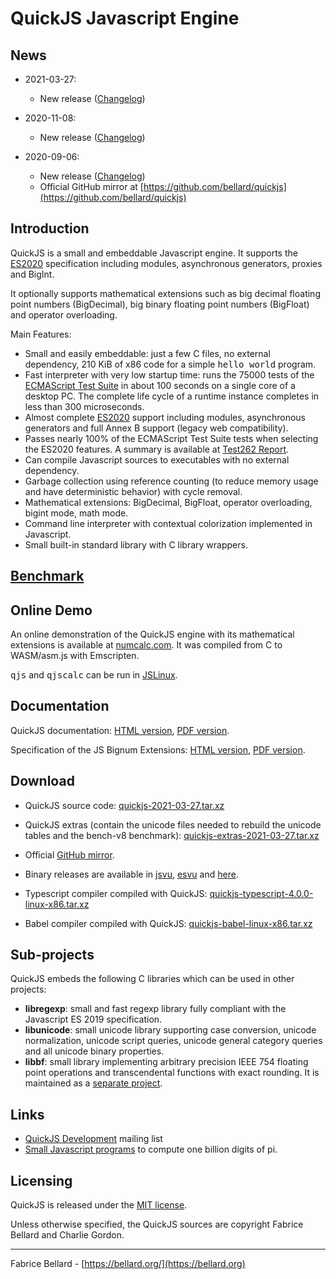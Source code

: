 <!doctype html public "-//w3c//dtd html 4.0 transitional//en">

# QuickJS Javascript Engine

## News

*   2021-03-27:

    *   New release ([Changelog](Changelog))

*   2020-11-08:

    *   New release ([Changelog](Changelog))

*   2020-09-06:

    *   New release ([Changelog](Changelog))
    *   Official GitHub mirror at [https://github.com/bellard/quickjs](https://github.com/bellard/quickjs)

## Introduction

QuickJS is a small and embeddable Javascript engine. It supports the
[ES2020](https://tc39.github.io/ecma262/) specification
including modules, asynchronous generators, proxies and BigInt.

It optionally supports mathematical extensions such as big decimal
floating point numbers (BigDecimal), big binary floating point numbers
(BigFloat) and operator overloading.

Main Features:

*   Small and easily embeddable: just a few C files, no external
dependency, 210 KiB of x86 code for a simple <tt>hello world</tt>
program.
*   Fast interpreter with very low startup time: runs the 75000 tests
of the [ECMAScript Test
Suite](https://github.com/tc39/test262) in about 100 seconds on a single core of a desktop PC. The
complete life cycle of a runtime instance completes in less than 300
microseconds.
*   Almost
  complete [ES2020](https://tc39.github.io/ecma262/)
  support including modules, asynchronous generators and full Annex B
  support (legacy web compatibility).
*   Passes nearly 100% of the ECMAScript Test Suite tests when selecting the ES2020 features. A summary is available at [Test262 Report](https://test262.report/).
*   Can compile Javascript sources to executables with no external dependency.
*   Garbage collection using reference counting (to reduce memory usage
  and have deterministic behavior) with cycle removal.
*   Mathematical extensions: BigDecimal, BigFloat, operator overloading, bigint mode, math mode.
*   Command line interpreter with contextual colorization implemented in Javascript.
*   Small built-in standard library with C library wrappers.

## [Benchmark](bench.html)

## Online Demo

An online demonstration of the QuickJS engine with its mathematical
extensions is available
at [numcalc.com](http://numcalc.com). It was compiled from
C to WASM/asm.js with Emscripten.

<tt>qjs</tt> and <tt>qjscalc</tt> can be run in [JSLinux](https://bellard.org/jslinux/vm.html?url=alpine-x86.cfg).

## Documentation

QuickJS documentation: [HTML version](quickjs.html),
[PDF version](quickjs.pdf).

Specification of the JS Bignum Extensions: [HTML
version](jsbignum.html), [PDF version](jsbignum.pdf).

## Download

*   QuickJS source code: [quickjs-2021-03-27.tar.xz](quickjs-2021-03-27.tar.xz)
*   QuickJS extras (contain the unicode files needed to rebuild the unicode tables and the bench-v8 benchmark): [quickjs-extras-2021-03-27.tar.xz](quickjs-extras-2021-03-27.tar.xz)

*   Official [GitHub mirror](https://github.com/bellard/quickjs).

*   Binary releases are available in [jsvu](https://github.com/GoogleChromeLabs/jsvu), [esvu](https://github.com/devsnek/esvu) and [here](binary_releases).

*   Typescript compiler compiled with QuickJS: [quickjs-typescript-4.0.0-linux-x86.tar.xz](quickjs-typescript-4.0.0-linux-x86.tar.xz)

*   Babel compiler compiled with QuickJS: [quickjs-babel-linux-x86.tar.xz](quickjs-babel-linux-x86.tar.xz)

## Sub-projects

QuickJS embeds the following C libraries which can be used in other
projects:

*   **libregexp**: small and fast regexp library fully compliant with the Javascript ES 2019 specification.
*   **libunicode**: small unicode library supporting case
conversion, unicode normalization, unicode script queries, unicode
general category queries and all unicode binary properties.
*   **libbf**: small library implementing arbitrary precision
    IEEE 754 floating point operations and transcendental functions with
    exact rounding. It is maintained as a [separate project](/libbf).

## Links

*   [QuickJS Development](https://www.freelists.org/list/quickjs-devel) mailing list
*   [Small Javascript programs](pi.html) to compute
    one billion digits of pi.

## Licensing

QuickJS is released under
the [MIT license](https://opensource.org/licenses/MIT).

Unless otherwise specified, the QuickJS sources are copyright Fabrice
Bellard and Charlie Gordon.

* * *

Fabrice Bellard - [https://bellard.org/](https://bellard.org)